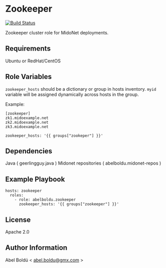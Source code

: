 Zookeeper
=========

[![Build Status](https://travis-ci.org/abelboldu/ansible-zookeeper.svg?branch=master)](https://travis-ci.org/abelboldu/ansible-zookeeper)

Zookeeper cluster role for MidoNet deployments.

Requirements
------------

Ubuntu or RedHat/CentOS

Role Variables
--------------

`zookeeper_hosts` should be a dictionary or group in hosts inventory. 
`myid` variable will be assigned dynamically across hosts in the group.

Example:

```
[zookeeper]
zk1.midoexample.net
zk2.midoexample.net
zk3.midoexample.net
```
```
zookeeper_hosts: '{{ groups["zookeper"] }}'
```


Dependencies
------------

Java ( geerlingguy.java )
Midonet repositories ( abelboldu.midonet-repos )

Example Playbook
----------------

```
hosts: zookeeper
  roles:
    - role: abelboldu.zookeeper
      zookeeper_hosts: '{{ groups["zookeeper"] }}'
```



License
-------

Apache 2.0

Author Information
------------------

Abel Boldú < abel.boldu@gmx.com >
